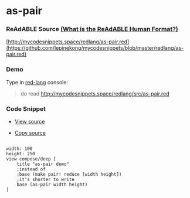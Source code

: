 
# as-pair


### ReAdABLE Source [(What is the ReAdABLE Human Format?)](http://readablehumanformat.com)

[http://mycodesnippets.space/redlang/as-pair.red](https://github.com/lepinekong/mycodesnippets/blob/master/redlang/as-pair.red)


### Demo

Type in [red-lang](https://www.red-lang.org/p/download.html) console: 
>do read http://mycodesnippets.space/redlang/src/as-pair.red


### Code Snippet

- [View source](https://github.com/lepinekong/mycodesnippets/blob/master/redlang/src/as-pair.red)
                        
- [Copy source](https://raw.githubusercontent.com/lepinekong/mycodesnippets/master/redlang/src/as-pair.red)
                        


```red

width: 100
height: 250
view compose/deep [
    title "as-pair demo"
    ;instead of
    ;base (make pair! reduce [width height])
    ;it's shorter to write
    base (as-pair width height)
]
        
```


